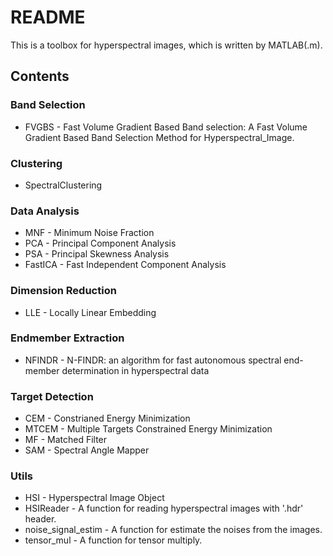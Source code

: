 # README

This is a toolbox for hyperspectral images, which is written by MATLAB(.m).

## Contents

### Band Selection

- FVGBS - Fast Volume Gradient Based Band selection: A Fast Volume Gradient Based Band Selection Method for Hyperspectral_Image.

### Clustering

- SpectralClustering

### Data Analysis

- MNF - Minimum Noise Fraction
- PCA - Principal Component Analysis
- PSA - Principal Skewness Analysis
- FastICA - Fast Independent Component Analysis

### Dimension Reduction

- LLE - Locally Linear Embedding

### Endmember Extraction

- NFINDR - N-FINDR: an algorithm for fast autonomous spectral end-member determination in hyperspectral data

### Target Detection

- CEM - Constrianed Energy Minimization
- MTCEM - Multiple Targets Constrained Energy Minimization
- MF - Matched Filter
- SAM - Spectral Angle Mapper

### Utils

- HSI - Hyperspectral Image Object
- HSIReader - A function for reading hyperspectral images with '.hdr' header.
- noise_signal_estim - A function for estimate the noises from the images.
- tensor_mul - A function for tensor multiply.
